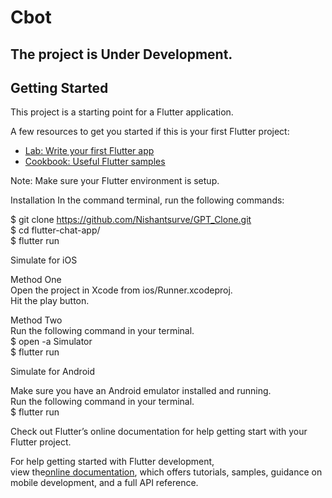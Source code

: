 # Cbot


<h2>The project is Under Development.</h2>

## Getting Started

This project is a starting point for a Flutter application.

A few resources to get you started if this is your first Flutter project:

- [Lab: Write your first Flutter app](https://docs.flutter.dev/get-started/codelab)
- [Cookbook: Useful Flutter samples](https://docs.flutter.dev/cookbook)

Note: Make sure your Flutter environment is setup.
<br>

Installation In the command terminal, run the following commands:
<br>

$ git clone https://github.com/Nishantsurve/GPT_Clone.git<br>
$ cd flutter-chat-app/<br>
$ flutter run<br>


Simulate for iOS<br>

Method One<br>
Open the project in Xcode from ios/Runner.xcodeproj.
<br>
Hit the play button.
<br>

Method Two<br>
Run the following command in your terminal.<br>
$ open -a Simulator<br>
$ flutter run<br>


Simulate for Android<br>

Make sure you have an Android emulator installed and running.<br>
Run the following command in your terminal.<br>
$ flutter run<br>

Check out Flutter’s online documentation for help getting start with your Flutter project.


For help getting started with Flutter development,<br>
view the[online documentation](https://docs.flutter.dev/), which offers tutorials,
samples, guidance on mobile development, and a full API reference.
